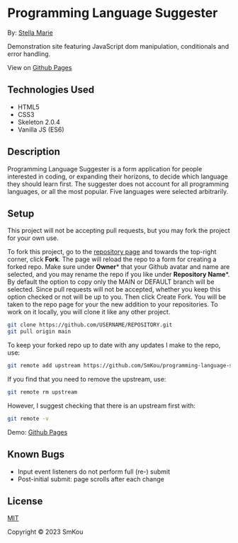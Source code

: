 # Programming Language Suggester

By: [Stella Marie](http://smkou.com)

Demonstration site featuring JavaScript dom manipulation, conditionals and error handling.

View on [Github Pages](https://smkou.github.io/programming-language-suggester/)

## Technologies Used

- HTML5
- CSS3
- Skeleton 2.0.4
- Vanilla JS (ES6)

## Description

Programming Language Suggester is a form application for people interested in coding, or expanding their horizons, to decide which language they should learn first. The suggester does not account for all programming languages, or all the most popular. Five languages were selected arbitrarily.

## Setup

This project will not be accepting pull requests, but you may fork the project for your own use.

To fork this project, go to the [repository page](https://github.com/SmKou/programming-language-suggester) and towards the top-right corner, click **Fork**. The page will reload the repo to a form for creating a forked repo. Make sure under **Owner*** that your Github avatar and name are selected, and you may rename the repo if you like under **Repository Name***. By default the option to copy only the MAIN or DEFAULT branch will be selected. Since pull requests will not be accepted, whether you keep this option checked or not will be up to you. Then click Create Fork. You will be taken to the repo page for your the new addition to your repositories. To work on it locally, you will clone it like any other project.

```bash
git clone https://github.com/USERNAME/REPOSITORY.git
git pull origin main
```

To keep your forked repo up to date with any updates I make to the repo, use: 

```bash
git remote add upstream https://github.com/SmKou/programming-language-suggester.git
```

If you find that you need to remove the upstream, use:

```bash
git remote rm upstream
```

However, I suggest checking that there is an upstream first with:

```bash
git remote -v
```

Demo: [Github Pages](https://smkou.github.io/programming-language-suggester/)

## Known Bugs

- Input event listeners do not perform full (re-) submit
- Post-initial submit: page scrolls after each change

## License

[MIT](https://choosealicense.com/licenses/mit/)

Copyright © 2023 SmKou